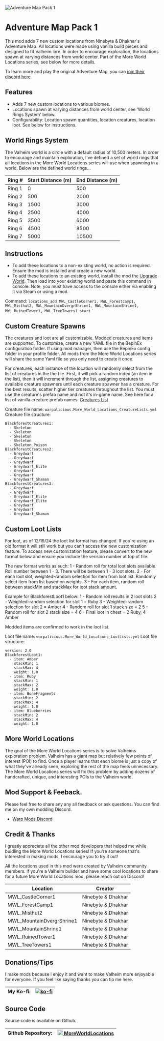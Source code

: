 ![Adventure Map Pack 1](https://i.imgur.com/caKoN7x.png)

# Adventure Map Pack 1
This mod adds 7 new custom locations from Ninebyte & Dhakhar's Adventure Map. All locations were made using vanilla build pieces and designed to fit Valheim lore. In order to encourage exploration, the locations spawn at varying distances from world center. Part of the More World Locations series, see below for more details.

To learn more and play the original Adventure Map, you can [join their discord here](discord.gg/UWGnJ4HvY6).

## Features
- Adds 7 new custom locations to various biomes.
- Locations spawn at varying distances from world center, see 'World Rings System' below.
- Configurability: Location spawn quantities, location creatures, location loot. See below for instructions.

## World Rings System
The Valheim world is a circle with a default radius of 10,500 meters. In order to encourage and maintain exploration, I've defined a set of world rings that all locations in the More World Locations series will use when spawning in a world. Below are the defined world rings...

| Ring # | Start Distance (m) | End Distance (m) |
|--------|---------------------|------------------|
| Ring 1 | 0                   | 500              |
| Ring 2 | 500                 | 2000             |
| Ring 3 | 1500                | 3000             |
| Ring 4 | 2500                | 4000             |
| Ring 5 | 3500                | 6000             |
| Ring 6 | 4500                | 8500             |
| Ring 7 | 5000                | 10500            |

## Instructions
- To add these locations to a non-existing world, no action is required. Ensure the mod is installed and create a new world.
- To add these locations to an existing world, install the mod the [Upgrade World](https://valheim.thunderstore.io/package/JereKuusela/Upgrade_World/). Then load into your existing world and paste this command in console. Note, you must have access to the console either via enabling it via Steam or using a mod.

Command: `locations_add MWL_CastleCorner1, MWL_ForestCamp1, MWL_Misthut2, MWL_MountainDvergrShrine1, MWL_MountainShrine1, MWL_RuinedTower1, MWL_TreeTowers1 start`
`

## Custom Creature Spawns 
The creatures and loot are all customizable. Modded creatures and items are supported. To customize, create a new YAML file in the BepinEx configuration folder. If using mod manager, then use the BepinEx config folder in your profile folder. All mods from the More World Locations series will share the same Yaml file so you only need to create it once.

For creatures, each instance of the location will randomly select from the list of creatures in the the file. First, it will pick a random index (an item in the list), then it will increment through the list, assigning creatures to available creature spawners until each creature spawner has a creature. For the best results, scatter higher tier creatures throughout the list. You must use the creature's prefab name and not it's in-game name. See here for a list of vanilla creature prefab names: [Creatures List](https://valheim-modding.github.io/Jotunn/data/prefabs/character-list.html)

Creature file name: `warpalicious.More_World_Locations_CreatureLists.yml`
Creature file structure:
```
BlackforestCreatures1:
  - Skeleton
  - Skeleton
  - Skeleton
  - Skeleton
  - Skeleton_Poison
BlackforestCreatures2:
  - Greydwarf
  - Greydwarf
  - Greydwarf
  - Greydwarf_Elite
  - Greydwarf
  - Greydwarf
  - Greydwarf_Shaman
BlackforestCreatures3:
  - Greydwarf
  - Greydwarf
  - Greydwarf_Elite
  - Greydwarf_Elite
  - Greydwarf
  - Greydwarf
  - Greydwarf_Shaman
```

## Custom Loot Lists
For loot, as of 12/19/24 the loot list format has changed. If you're using an old format it will still work but you can't access the new customization feature. To access new customization feature, please convert to the new format below and ensure you include the verision number at top of file.

The new format works as such: 
1 - Random roll for total loot slots available. Roll number between 1 - 3. There will be between 1 - 3 loot slots.
2 - For each loot slot, weighted-random selection for item from loot list. Randomly select item from list based on weights.
3 - For each item, random roll between stackMin and stackMax for loot stack amount.

Example for BlackforestLoot1 below:
1 - Random roll results in 2 loot slots
2 - Weighted-random selection for slot 1 = Ruby
3 - Weighted-random selection for slot 2 = Amber
4 - Random roll for slot 1 stack size = 2
5 - Random roll for slot 2 stack size = 4
6 - Final loot in chest = 2 Ruby, 4 Amber

Modded items are confirmed to work in the loot list.

Loot file name: `warpalicious.More_World_Locations_LootLists.yml`
Loot file structure:
```
version: 2.0
BlackforestLoot1:
  - item: Amber
    stackMin: 1
    stackMax: 4
    weight: 1.0
  - item: Ruby
    stackMin: 1
    stackMax: 2
    weight: 1.0
  - item: BoneFragments
    stackMin: 2
    stackMax: 4
    weight: 1.0
  - item: Blueberries
    stackMin: 2
    stackMax: 4
    weight: 1.0
```

## More World Locations
The goal of the More World Locations series is to solve Valheims exploration problem. Valheim has a giant map but relatively few points of interest (POI) to find. Once a player learns that each biome is just a copy of what they've already seen, exploring the rest of the map feels unnecessary. The More World Locations series will fix this problem by adding dozens of handcrafted, unique, and interesting POIs to the Valheim world.

## Mod Support & Feeback.
Please feel free to share any any all feedback or ask questions. You can find me on my own modding Discord.
- [Warp Mods Discord](https://discord.gg/KjgZ63VZv5)

## Credit & Thanks
I greatly appreciate all the other mod developers that helped me while buidling the More World Locations series! If you're someone that's interested in making mods, I encourage you to try it out!

All the locations used in this mod were created by Valheim community members. If you're a Valheim builder and have some cool locations to share for a future More World Locations mod, please reach out on Discord!

| Location               | Creator            |
|------------------------|--------------------|
| MWL_CastleCorner1       | Ninebyte & Dhakhar |
| MWL_ForestCamp1         | Ninebyte & Dhakhar |
| MWL_Misthut2            | Ninebyte & Dhakhar |
| MWL_MountainDvergrShrine1 | Ninebyte & Dhakhar |
| MWL_MountainShrine1     | Ninebyte & Dhakhar |
| MWL_RuinedTower1        | Ninebyte & Dhakhar |
| MWL_TreeTowers1         | Ninebyte & Dhakhar |

## Donations/Tips
I make mods because I enjoy it and want to make Valheim more enjoyable for everyone. If you feel like saying thanks you can tip me here.

| My Ko-fi: | [![ko-fi](https://ko-fi.com/img/githubbutton_sm.svg)](https://ko-fi.com/warpalicious) |
|-----------|---------------|

## Source Code
Source code is available on Github.

| Github Repository: | <img height="18" src="https://github.githubassets.com/favicons/favicon-dark.svg"></img><a href="https://github.com/jneb802/MoreWorldLocations_All"> MoreWorldLocations</a> |
|-----------|---------------|
